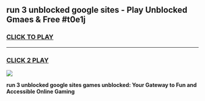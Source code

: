 
## run 3 unblocked google sites - Play Unblocked Gmaes & Free #t0e1j
<h3>
<a href="https://news.freeplayer.one?title=run_3_unblocked_google_sites&ref=03M">CLICK TO PLAY</a></h3>
<hr>

<h3>
<a href="https://news.freeplayer.one?title=run_3_unblocked_google_sites&ref=03M">CLICK 2 PLAY</a>
  
</h3>

<a href="https://news.freeplayer.one?title=run_3_unblocked_google_sites&ref=03M"><img src="https://clearcache.store/games.png"></a>


**run 3 unblocked google sites games unblocked: Your Gateway to Fun and Accessible Online Gaming**
